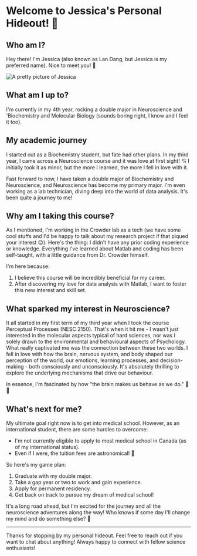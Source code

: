 # Welcome to Jessica's Personal Hideout! 🌟

## Who am I?

Hey there! I'm Jessica (also known as Lan Dang, but Jessica is my preferred name). Nice to meet you! 👋

![A pretty picture of Jessica](https://github.com/user-attachments/assets/ecd0df87-4d43-4690-81e6-a2c630bea69e)

## What am I up to?

I'm currently in my 4th year, rocking a double major in Neuroscience and 'Biochemistry and Molecular Biology (sounds boring right, I know and I feel it too).

## My academic journey

I started out as a Biochemistry student, but fate had other plans. In my third year, I came across a Neuroscience course and it was love at first sight! 💘 I initially took it as minor, but the more I learned, the more I fell in love with it.

Fast forward to now, I have taken a double major of Biochemistry and Neuroscience, and Neuroscience has become my primary major. I'm even working as a lab technician, diving deep into the world of data analysis. It's been quite a journey to me!

## Why am I taking this course?

As I mentioned, I'm working in the Crowder lab as a tech (we have some cool stuffs and I'd be happy to talk about my research project if that piqued your interest 😉). Here's the thing: I didn't have any prior coding experience or knowledge. Everything I've learned about Matlab and coding has been self-taught, with a little guidance from Dr. Crowder himself. 

I'm here because: 
1. I believe this course will be incredibly beneficial for my career.
2. After discovering my love for data analysis with Matlab, I want to foster this new interest and skill set.

## What sparked my interest in Neuroscience?

It all started in my first term of my third year when I took the course Perceptual Processes (NESC 2150). That's when it hit me - I wasn't just interested in the molecular aspects typical of hard sciences, nor was I solely drawn to the environmental and behavioural aspects of Psychology. What really captivated me was the connection between these two worlds. I fell in love with how the brain, nervous system, and body shaped our perception of the world, our emotions, learning processes, and decision-making - both consciously and unconsciously. It's absolutely thrilling to explore the underlying mechanisms that drive our behaviour. 

In essence, I'm fascinated by how "the brain makes us behave as we do." 🧠✨

## What's next for me?

My ultimate goal right now is to get into medical school. However, as an international student, there are some hurdles to overcome:
- I'm not currently eligible to apply to most medical school in Canada (as of my international status).
- Even if I were, the tuition fees are astronomical! 💸

So here's my game plan:
1. Graduate with my double major.
2. Take a gap year or two to work and gain experience.
3. Apply for permanent residency.
4. Get back on track to pursue my dream of medical school!

It's a long road ahead, but I'm excited for the journey and all the neuroscience adventures along the way! Who knows if some day I'll change my mind and do something else? 🚀

---

Thanks for stopping by my personal hideout. Feel free to reach out if you want to chat about anything! Always happy to connect with fellow science enthusiasts!
